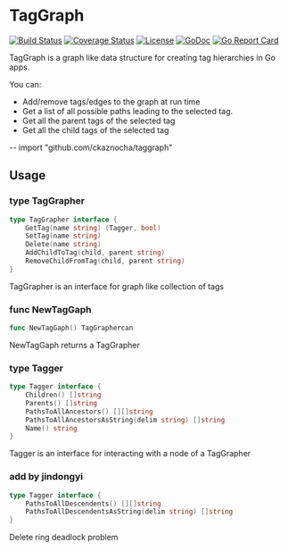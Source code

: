 # TagGraph

[![Build Status](http://img.shields.io/travis/ckaznocha/taggraph.svg?style=flat)](https://travis-ci.org/ckaznocha/taggraph)
[![Coverage Status](https://coveralls.io/repos/github/ckaznocha/taggraph/badge.svg?branch=master)](https://coveralls.io/github/ckaznocha/taggraph?branch=master)
[![License](http://img.shields.io/:license-mit-blue.svg)](http://ckaznocha.mit-license.org)
[![GoDoc](https://godoc.org/github.com/ckaznocha/taggraph?status.svg)](https://godoc.org/github.com/ckaznocha/taggraph)
[![Go Report Card](https://goreportcard.com/badge/ckaznocha/taggraph)](https://goreportcard.com/report/ckaznocha/taggraph)

TagGraph is a graph like data structure for creating tag hierarchies in Go apps.

You can:

*   Add/remove tags/edges to the graph at run time
*   Get a list of all possible paths leading to the selected tag.
*   Get all the parent tags of the selected tag
*   Get all the child tags of the selected tag

--
    import "github.com/ckaznocha/taggraph"

## Usage

### type TagGrapher

```go
type TagGrapher interface {
    GetTag(name string) (Tagger, bool)
    SetTag(name string)
    Delete(name string)
    AddChildToTag(child, parent string)
    RemoveChildFromTag(child, parent string)
}
```

TagGrapher is an interface for graph like collection of tags

### func  NewTagGaph

```go
func NewTagGaph() TagGraphercan
```

NewTagGaph returns a TagGrapher

### type Tagger

```go
type Tagger interface {
    Children() []string
    Parents() []string
    PathsToAllAncestors() [][]string
    PathsToAllAncestorsAsString(delim string) []string
    Name() string
}
```

Tagger is an interface for interacting with a node of a TagGrapher

### add by jindongyi
```go
type Tagger interface {
	PathsToAllDescendents() [][]string
	PathsToAllDescendentsAsString(delim string) []string
}
```

Delete ring deadlock problem
